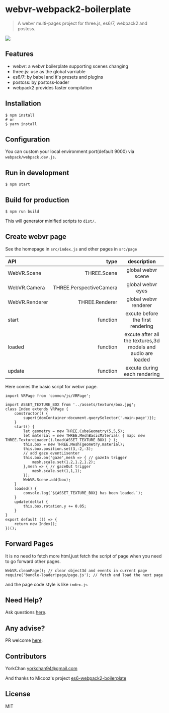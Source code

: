 # webvr-webpack2-boilerplate

> A webvr multi-pages project for three.js, es6/7, webpack2 and postcss.

![](http://upload-images.jianshu.io/upload_images/1939855-bc93667d702feed0.png?imageMogr2/auto-orient/strip%7CimageView2/2/w/1240)

## Features

* webvr: a webvr boilerplate supporting scenes changing
* three.js: use as the global varriable
* es6/7: by babel and it's presets and plugins
* postcss: by postcss-loader
* webpack2 provides faster compilation

## Installation

    $ npm install
    # or
    $ yarn install

## Configuration

You can custom your local environment port(default 9000) via `webpack/webpack.dev.js`.

## Run in development

    $ npm start

## Build for production

    $ npm run build

This will generator minified scripts to `dist/`.

## Create webvr page

See the homepage in `src/index.js` and other pages in `src/page`

| API | type | description |
|:-----------|------------:|:------------:|
| WebVR.Scene       |        THREE.Scene |     global webvr scene     
| WebVR.Camera     |      THREE.PerspectiveCamera |    global webvr eyes    
| WebVR.Renderer       |        THREE.Renderer |     global webvr renderer     
| start         |          function |      excute before the first rendering      
| loaded       |       function |    excute after all the textures,3d models and audio are loaded    
| update    |     function |   excute during each rendering

Here comes the basic script for webvr page.

```
import VRPage from 'common/js/VRPage';

import ASSET_TEXTURE_BOX from '../assets/texture/box.jpg';
class Index extends VRPage {
	constructor() {
		super({domContainer:document.querySelector('.main-page')});
	}
	start() {
		let geometry = new THREE.CubeGeometry(5,5,5);
		let material = new THREE.MeshBasicMaterial( { map: new THREE.TextureLoader().load(ASSET_TEXTURE_BOX) } );
		this.box = new THREE.Mesh(geometry,material);
		this.box.position.set(3,-2,-3);
		// add gaze eventLisenter
        this.box.on('gaze',mesh => { // gazeIn trigger
			mesh.scale.set(1.2,1.2,1.2);
        },mesh => { // gazeOut trigger
			mesh.scale.set(1,1,1);
        });
		WebVR.Scene.add(box);
	}
	loaded() {
        console.log(`${ASSET_TEXTURE_BOX} has been loaded.`);
	}
	update(delta) {
		this.box.rotation.y += 0.05;
	}
}
export default (() => {
	return new Index();
})();
```
## Forward Pages
It is no need to fetch more html,just fetch the script of page when you need to go forward other pages.
```
WebVR.cleanPage(); // clear object3d and events in current page
require('bundle-loader!page/page.js'); // fetch and load the next page
```
and the page code style is like `index.js`
## Need Help?

Ask questions [here](https://github.com/yorkchan94/webvr-webpack2-boilerplate/issues).

## Any advise?

PR welcome [here](https://github.com/yorkchan94/webvr-webpack2-boilerplate/pulls).

## Contributors

YorkChan <yorkchan94@gmail.com>

And thanks to Micooz's project [es6-webpack2-boilerplate](https://github.com/micooz/es6-webpack2-boilerplate)

## License

MIT
